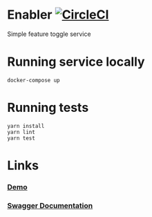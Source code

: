 # Enabler  [![CircleCI](https://circleci.com/gh/nicolastrres/enabler.svg?style=svg)](https://circleci.com/gh/nicolastrres/enabler)
Simple feature toggle service


# Running service locally
```
docker-compose up
```


# Running tests
```
yarn install
yarn lint
yarn test
````

# Links
### [Demo](https://master-7rqtwti-pily6qf5c2ojk.us-2.platformsh.site/)
### [Swagger Documentation](https://master-7rqtwti-pily6qf5c2ojk.us-2.platformsh.site/docs/)
